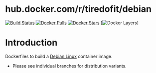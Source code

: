 # hub.docker.com/r/tiredofit/debian

[![Build 
Status](https://img.shields.io/docker/build/tiredofit/debian.svg)](https://hub.docker.com/r/tiredofit/debian)
[![Docker 
Pulls](https://img.shields.io/docker/pulls/tiredofit/debian.svg)](https://hub.docker.com/r/tiredofit/debian)
[![Docker 
Stars](https://img.shields.io/docker/stars/tiredofit/debian.svg)](https://hub.docker.com/r/tiredofit/debian)
[![Docker 
Layers](https://images.microbadger.com/badges/image/tiredofit/debian.svg)]

# Introduction

Dockerfiles to build a [Debian Linux](https://www.debian.org) 
container image.

* Please see individual branches for distribution variants.

